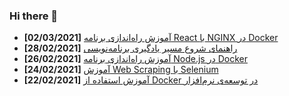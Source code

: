 ### Hi there 👋

<!-- posts -->
* **[02/03/2021]** [آموزش راه‌اندازی برنامه React با NGINX در Docker](https://liara.ir/blog/%d8%a2%d9%85%d9%88%d8%b2%d8%b4-%d8%b1%d8%a7%d9%87%e2%80%8c%d8%a7%d9%86%d8%af%d8%a7%d8%b2%db%8c-%d8%a8%d8%b1%d9%86%d8%a7%d9%85%d9%87-react-%d8%a8%d8%a7-nginx-%d8%af%d8%b1-docker/ "آموزش راه‌اندازی برنامه React با NGINX در Docker")
* **[28/02/2021]** [راهنمای شروع مسیر یادگیری برنامه‌نویسی](https://liara.ir/blog/%d8%b1%d8%a7%d9%87%d9%86%d9%85%d8%a7%db%8c-%d8%b4%d8%b1%d9%88%d8%b9-%d9%85%d8%b3%db%8c%d8%b1-%db%8c%d8%a7%d8%af%da%af%db%8c%d8%b1%db%8c-%d8%a8%d8%b1%d9%86%d8%a7%d9%85%d9%87%e2%80%8c%d9%86%d9%88%db%8c/ "راهنمای شروع مسیر یادگیری برنامه‌نویسی")
* **[26/02/2021]** [آموزش راه‌اندازی برنامه‌ Node.js در Docker](https://liara.ir/blog/%d8%a2%d9%85%d9%88%d8%b2%d8%b4-%d8%b1%d8%a7%d9%87%e2%80%8c%d8%a7%d9%86%d8%af%d8%a7%d8%b2%db%8c-%d8%a8%d8%b1%d9%86%d8%a7%d9%85%d9%87%e2%80%8c-node-js-%d8%af%d8%b1-docker/ "آموزش راه‌اندازی برنامه‌ Node.js در Docker")
* **[24/02/2021]** [آموزش Web Scraping با Selenium](https://liara.ir/blog/%d8%a2%d9%85%d9%88%d8%b2%d8%b4-web-scraping-%d8%a8%d8%a7-selenium/ "آموزش Web Scraping با Selenium")
* **[22/02/2021]** [آموزش استفاده از Docker در توسعه‌ی نرم‌افزار](https://liara.ir/blog/%d8%a2%d9%85%d9%88%d8%b2%d8%b4-%d8%a7%d8%b3%d8%aa%d9%81%d8%a7%d8%af%d9%87-%d8%a7%d8%b2-docker-%d8%af%d8%b1-%d8%aa%d9%88%d8%b3%d8%b9%d9%87%e2%80%8c%db%8c-%d9%86%d8%b1%d9%85%e2%80%8c%d8%a7%d9%81%d8%b2/ "آموزش استفاده از Docker در توسعه‌ی نرم‌افزار")<!-- /posts -->

